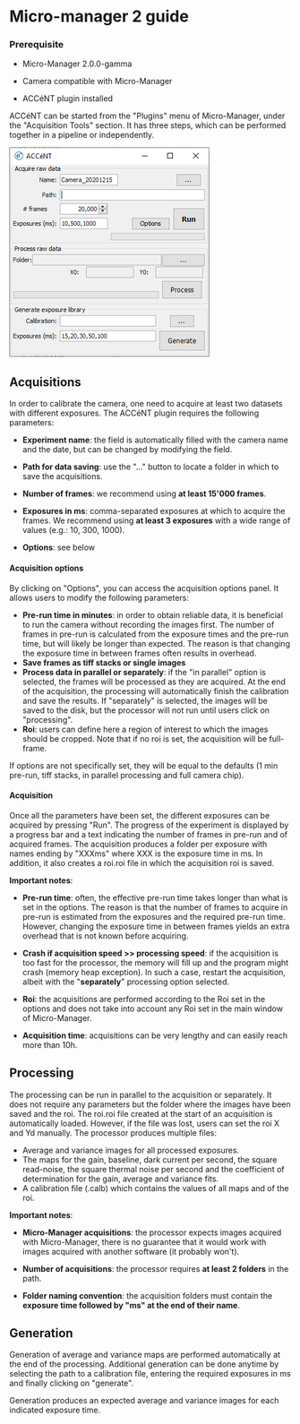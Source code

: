 # Micro-manager 2 guide

### Prerequisite

- Micro-Manager 2.0.0-gamma

- Camera compatible with Micro-Manager

- ACCéNT plugin installed

  

ACCéNT can be started from the "Plugins" menu of Micro-Manager, under the "Acquisition Tools" section. It has three steps, which can be performed together in a pipeline or independently.

![MM2](MM2.PNG)



## Acquisitions

In order to calibrate the camera, one need to acquire at least two datasets with different exposures. The ACCéNT plugin requires the following parameters:

- **Experiment name**: the field is automatically filled with the camera name and the date, but can be changed by modifying the field.

- **Path for data saving**: use the "..." button to locate a folder in which to save the acquisitions.

- **Number of frames**: we recommend using **at least 15'000 frames**.

- **Exposures in ms**: comma-separated exposures at which to acquire the frames. We recommend using **at least 3 exposures** with a wide range of values (e.g.: 10, 300, 1000). 

- **Options**: see below

  

#### Acquisition options

By clicking on "Options", you can access the acquisition options panel. It allows users to modify the following parameters:

- **Pre-run time in minutes**: in order to obtain reliable data, it is beneficial to run the camera without recording the images first. The number of frames in pre-run is calculated from the exposure times and the pre-run time, but will likely be longer than expected. The reason is that changing the exposure time in between frames often results in overhead. 
- **Save frames as tiff stacks or single images**
- **Process data in parallel or separately**: if the "in parallel" option is selected, the frames will be processed as they are acquired. At the end of the acquisition, the processing will automatically finish the calibration and save the results. If "separately" is selected, the images will be saved to the disk, but the processor will not run until users click on "processing".
- **Roi**: users can define here a region of interest to which the images should be cropped. Note that if no roi is set, the acquisition will be full-frame.

If options are not specifically set, they will be equal to the defaults (1 min pre-run, tiff stacks, in parallel processing and full camera chip).



#### Acquisition

Once all the parameters have been set, the different exposures can be acquired by pressing "Run". The progress of the experiment is displayed by a progress bar and a text indicating the number of frames in pre-run and of acquired frames. The acquisition produces a folder per exposure with names ending by "XXXms" where XXX is the exposure time in ms. In addition, it also creates a roi.roi file in which the acquisition roi is saved.

**Important notes**:

- **Pre-run time**: often, the effective pre-run time takes longer than what is set in the options. The reason is that the number of frames to acquire in pre-run is estimated from the exposures and the required pre-run time. However, changing the exposure time in between frames yields an extra overhead that is not known before acquiring.

- **Crash if acquisition speed >> processing speed**: if the acquisition is too fast for the processor, the memory will fill up and the program might crash (memory heap exception). In such a case, restart the acquisition, albeit with the "**separately**" processing option selected.

- **Roi**: the acquisitions are performed according to the Roi set in the options and does not take into account any Roi set in the main window of Micro-Manager.

- **Acquisition time**: acquisitions can be very lengthy and can easily reach more than 10h.

  

## Processing

The processing can be run in parallel to the acquisition or separately. It does not require any parameters but the folder where the images have been saved and the roi. The roi.roi file created at the start of an acquisition is automatically loaded. However, if the file was lost, users can set the roi X and Yd manually. The processor produces multiple files:

- Average and variance images for all processed exposures.
- The maps for the gain, baseline, dark current per second, the square read-noise, the square thermal noise per second and the coefficient of determination for the gain, average and variance fits.
- A calibration file (.calb) which contains the values of all maps and of the roi.

**Important notes**:

- **Micro-Manager acquisitions**: the processor expects images acquired with Micro-Manager, there is no guarantee that it would work with images acquired with another software (it probably won't).

- **Number of acquisitions**: the processor requires **at least 2 folders** in the path. 

- **Folder naming convention**: the acquisition folders must contain the **exposure time followed by "ms" at the end of their name**.

  


## Generation

Generation of average and variance maps are performed automatically at the end of the processing. Additional generation can be done anytime by selecting the path to a calibration file, entering the required exposures in ms and finally clicking on "generate".

Generation produces an expected average and variance images for each indicated exposure time.